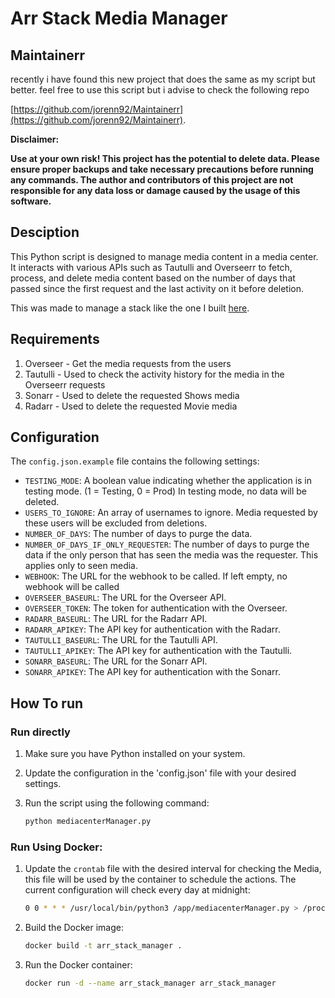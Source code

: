 # Arr Stack Media Manager


## Maintainerr
recently i have found this new project that does the same as my script but better. feel free to use this script but i advise to check the following repo

[https://github.com/jorenn92/Maintainerr](https://github.com/jorenn92/Maintainerr).




**Disclaimer:**

**Use at your own risk! This project has the potential to delete data. Please ensure proper backups and take necessary precautions before running any commands. The author and contributors of this project are not responsible for any data loss or damage caused by the usage of this software.**


## Desciption
This Python script is designed to manage media content in a media center. It interacts with various APIs such as Tautulli and Overseerr to fetch, process, and delete media content based on the number of days that passed since the first request and the last activity on it before deletion.

This was made to manage a stack like the one I built [here](https://github.com/Rick45/quick-arr-Stack).

## Requirements
1. Overseer - Get the media requests from the users
2. Tautulli - Used to check the activity history for the media in the Overseerr requests
3. Sonarr - Used to delete the requested Shows media
4. Radarr - Used to delete the requested Movie media




## Configuration

The `config.json.example` file contains the following settings:

- `TESTING_MODE`: A boolean value indicating whether the application is in testing mode. (1 = Testing, 0 = Prod) In testing mode, no data will be deleted.
- `USERS_TO_IGNORE`: An array of usernames to ignore. Media requested by these users will be excluded from deletions.
- `NUMBER_OF_DAYS`: The number of days to purge the data.
- `NUMBER_OF_DAYS_IF_ONLY_REQUESTER`: The number of days to purge the data if the only person that has seen the media was the requester. This applies only to seen media.
- `WEBHOOK`: The URL for the webhook to be called. If left empty, no webhook will be called
- `OVERSEER_BASEURL`: The URL for the Overseer API.
- `OVERSEER_TOKEN`: The token for authentication with the Overseer.
- `RADARR_BASEURL`: The URL for the Radarr API.
- `RADARR_APIKEY`: The API key for authentication with the Radarr.
- `TAUTULLI_BASEURL`: The URL for the Tautulli API.
- `TAUTULLI_APIKEY`: The API key for authentication with the Tautulli.
- `SONARR_BASEURL`: The URL for the Sonarr API.
- `SONARR_APIKEY`: The API key for authentication with the Sonarr.


## How To run

### Run directly
1. Make sure you have Python installed on your system.
3. Update the configuration in the 'config.json' file with your desired settings.
4. Run the script using the following command:

    ```bash
    python mediacenterManager.py
    ```

### Run Using Docker:

1. Update the `crontab` file with the desired interval for checking the Media, this file will be used by the container to schedule the actions. The current configuration will check every day at midnight:
    
    ```bash
    0 0 * * * /usr/local/bin/python3 /app/mediacenterManager.py > /proc/1/fd/1 2>/proc/1/fd/2 
    ```

2. Build the Docker image:

    ```bash
    docker build -t arr_stack_manager .
    ```

3. Run the Docker container:

    ```bash
    docker run -d --name arr_stack_manager arr_stack_manager
    ```

